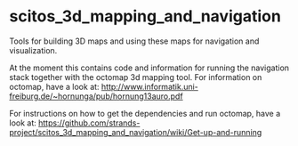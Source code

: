 scitos_3d_mapping_and_navigation
================================

Tools for building 3D maps and using these maps for navigation and visualization.

At the moment this contains code and information for running the navigation stack together with the octomap 3d mapping tool. For information on octomap, have a look at: http://www.informatik.uni-freiburg.de/~hornunga/pub/hornung13auro.pdf

For instructions on how to get the dependencies and run octomap, have a look at: https://github.com/strands-project/scitos_3d_mapping_and_navigation/wiki/Get-up-and-running
